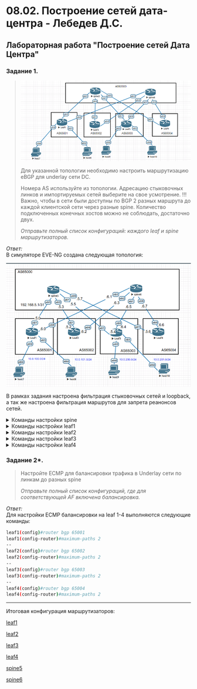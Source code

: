 # 08.02. Построение сетей дата-центра - Лебедев Д.С.
## Лабораторная работа "Построение сетей Дата Центра"
### Задание 1.
> ![](_att/0802-00-00.png)  
> 
> Для указанной топологии необходимо настроить маршрутизацию eBGP для underlay сети DC.
> 
> Номера AS используйте из топологии. Адресацию стыковочных линков и импортируемых сетей выберите на свое усмотрение.
> !!! Важно, чтобы в сети были доступны по BGP 2 разных маршрута до каждой клиентской сети через разные spine.
> Количество подключенных конечных хостов можно не соблюдать, достаточно двух.
> 
> *Отправьте полный список конфигураций: каждого leaf и spine маршрутизаторов.*

*Ответ:*  
В симуляторе EVE-NG создана следующая топология:

![](_att/0802-01-01.png)

В рамках задания настроена фильтрация стыковочных сетей и loopback, а так же настроена фильтрация маршрутов для запрета реанонсов сетей.

<details>
<summary>Команды настройки spine</summary>

```sh
=== spine5 ===
Router(config)#host spine5
spine5(config)#int loo0
spine5(config-if)#ip addr 5.5.5.5 255.255.255.255
--
spine5(config-if)#int e0/3                       
spine5(config-if)#ip addr 192.168.5.1 255.255.255.254
spine5(config-if)#no sh
--
spine5(config-if)#int e0/2                           
spine5(config-if)#ip addr 192.168.5.3 255.255.255.254
spine5(config-if)#no sh                              
--
spine5(config-if)#int e0/1                           
spine5(config-if)#ip addr 192.168.5.5 255.255.255.254
spine5(config-if)#no sh                              
--
spine5(config-if)#int e0/0                           
spine5(config-if)#ip addr 192.168.5.7 255.255.255.254
spine5(config-if)#no sh                              
--
spine5(config)#router bgp 65000
spine5(config-router)#bgp router-id 5.5.5.5
spine5(config-router)#neighbor 192.168.5.0 remote-as 65001
spine5(config-router)#neighbor 192.168.5.2 remote-as 65002
spine5(config-router)#neighbor 192.168.5.4 remote-as 65003
spine5(config-router)#neighbor 192.168.5.6 remote-as 65004

=== spine6 ===
Router(config)#host spine6
spine6(config)#int loo0
spine6(config-if)#ip addr 6.6.6.6 255.255.255.255
--
spine6(config-if)#int e0/3 
spine6(config-if)#ip addr 192.168.6.1 255.255.255.254
spine6(config-if)#no sh
--
spine6(config-if)#int e0/2                           
spine6(config-if)#ip addr 192.168.6.3 255.255.255.254
spine6(config-if)#no sh                              
--
spine6(config-if)#int e0/1                           
spine6(config-if)#ip addr 192.168.6.5 255.255.255.254
spine6(config-if)#no sh                              
--
spine6(config-if)#int e0/0                           
spine6(config-if)#ip addr 192.168.6.7 255.255.255.254
spine6(config-if)#no sh                              
--
spine6(config)#router bgp 65000
spine6(config-router)#bgp router-id 6.6.6.6
spine6(config-router)#neighbor 192.168.6.0 remote-as 65001
spine6(config-router)#neighbor 192.168.6.2 remote-as 65002
spine6(config-router)#neighbor 192.168.6.4 remote-as 65003
spine6(config-router)#neighbor 192.168.6.6 remote-as 65004
```
</details>

<details>
<summary>Команды настройки leaf1</summary>

```sh
=== leaf1 ===
Router(config)#host leaf1
leaf1(config)#int loo0
leaf1(config-if)#ip addr 1.1.1.1 255.255.255.255
--
leaf1(config-if)#int e0/1
leaf1(config-if)#ip addr 192.168.5.0 255.255.255.254
leaf1(config-if)#no sh
--
leaf1(config-if)#int e0/0
leaf1(config-if)#ip addr 192.168.6.0 255.255.255.254
leaf1(config-if)#no sh                              
--
leaf1(config-if)#int e0/3
leaf1(config-if)#ip addr 10.0.101.1 255.255.255.0   
leaf1(config-if)#no sh                           
--
leaf1(config-if)#int e0/2
leaf1(config-if)#ip addr 10.0.100.1 255.255.255.0
leaf1(config-if)#no sh                           
--
leaf1(config)#ip prefix-list underlay_import permit 0.0.0.0/0 le 30
leaf1(config)#route-map underlay_import
leaf1(config-route-map)#match ip address prefix-list underlay_import
--
leaf1(config)#route-map from_spine
leaf1(config-route-map)#set community 65535:100 additive
--
leaf1(config)#route-map to_spine deny 10
leaf1(config-route-map)#match community to_spine
leaf1(config-route-map)#route-map to_spine permit 20
--
leaf1(config)#ip bgp-community new-format
leaf1(config)#ip community-list standard to_spine permit 65535:100
--
leaf1(config)#router bgp 65001
leaf1(config-router)#bgp router-id 1.1.1.1
leaf1(config-router)#redistribute connected route-map underlay_import
--
leaf1(config-router)#neighbor 192.168.5.1 remote-as 65000
leaf1(config-router)#neighbor 192.168.5.1 route-map from_spine in
leaf1(config-router)#neighbor 192.168.5.1 route-map to_spine out
--
leaf1(config-router)#neighbor 192.168.6.1 remote-as 65000
leaf1(config-router)#neighbor 192.168.6.1 route-map from_spine in
leaf1(config-router)#neighbor 192.168.6.1 route-map to_spine out
```
</details>

<details>
<summary>Команды настройки leaf2</summary>

```sh
=== leaf2 ===
Router(config)#host leaf2 
leaf2(config)#int loo0
leaf2(config-if)#ip addr 2.2.2.2 255.255.255.255
--
leaf2(config-if)#int e0/1
leaf2(config-if)#ip addr 192.168.5.2 255.255.255.254
leaf2(config-if)#no sh
--
leaf2(config-if)#int e0/0                           
leaf2(config-if)#ip addr 192.168.6.2 255.255.255.254
leaf2(config-if)#no sh                              
--
leaf2(config)#ip prefix-list underlay_import permit 0.0.0.0/0 le 30
leaf2(config)#route-map underlay_import
leaf2(config-route-map)#match ip address prefix-list underlay_import
--
leaf2(config)#route-map from_spine
leaf2(config-route-map)#set community 65535:100 additive
--
leaf2(config)#route-map to_spine deny 10
leaf2(config-route-map)#match community to_spine
leaf2(config-route-map)#route-map to_spine permit 20
--
leaf2(config)#ip bgp-community new-format
leaf2(config)#ip community-list standard to_spine permit 65535:100
--
leaf2(config)#router bgp 65002
leaf2(config-router)#bgp router-id 2.2.2.2
leaf2(config-router)#redistribute connected route-map underlay_import
--
leaf2(config-router)#neighbor 192.168.5.3 remote-as 65000
leaf2(config-router)#neighbor 192.168.5.3 route-map from_spine in
leaf2(config-router)#neighbor 192.168.5.3 route-map to_spine out
--
leaf2(config-router)#neighbor 192.168.6.3 remote-as 65000
leaf2(config-router)#neighbor 192.168.6.3 route-map from_spine in
leaf2(config-router)#neighbor 192.168.6.3 route-map to_spine out
```
</details>

<details>
<summary>Команды настройки leaf3</summary>

```sh
=== leaf3 ===
Router(config)#host leaf3
leaf3(config)#int loo0
leaf3(config-if)#ip addr 3.3.3.3 255.255.255.255
--
leaf3(config-if)#int e0/1
leaf3(config-if)#ip addr 192.168.5.4 255.255.255.254
leaf3(config-if)#no sh
--
leaf3(config-if)#int e0/0
leaf3(config-if)#ip addr 192.168.6.4 255.255.255.254
leaf3(config-if)#no sh                              
--
leaf3(config-if)#int e0/3
leaf3(config-if)#ip addr 10.0.201.1 255.255.255.0
leaf3(config-if)#no sh                           
--
leaf3(config-if)#int e0/2
leaf3(config-if)#ip addr 10.0.200.1 255.255.255.0
leaf3(config-if)#no sh                           
--
leaf3(config)#ip prefix-list underlay_import permit 0.0.0.0/0 le 30
leaf3(config)#route-map underlay_import
leaf3(config-route-map)#match ip address prefix-list underlay_import
--
leaf3(config)#route-map from_spine
leaf3(config-route-map)#set community 65535:100 additive
--
leaf3(config)#route-map to_spine deny 10
leaf3(config-route-map)#match community to_spine
leaf3(config-route-map)#route-map to_spine permit 20
--
leaf3(config)#ip bgp-community new-format
leaf3(config)#ip community-list standard to_spine permit 65535:100
--
leaf3(config)#router bgp 65003
leaf3(config-router)#bgp router-id 3.3.3.3
leaf3(config-router)#redistribute connected route-map underlay_import
leaf3(config-router)#neighbor 192.168.5.5 remote-as 65000
--
leaf3(config-router)#neighbor 192.168.5.5 route-map from_spine in
leaf3(config-router)#neighbor 192.168.5.5 route-map to_spine out
leaf3(config-router)#neighbor 192.168.6.5 remote-as 65000
--
leaf3(config-router)#neighbor 192.168.6.5 route-map from_spine in
leaf3(config-router)#neighbor 192.168.6.5 route-map to_spine out
```
</details>

<details>
<summary>Команды настройки leaf4</summary>

```sh
=== leaf4 ===
Router(config)#host leaf4
leaf4(config)#int loo0
leaf4(config-if)#ip addr 4.4.4.4 255.255.255.255
--
leaf4(config-if)#int e0/1
leaf4(config-if)#ip addr 192.168.5.6 255.255.255.254
leaf4(config-if)#no sh
--
leaf4(config-if)#int e0/0
leaf4(config-if)#ip addr 192.168.6.6 255.255.255.254
leaf4(config-if)#no sh                              
--
leaf4(config)#ip prefix-list underlay_import permit 0.0.0.0/0 le 30
leaf4(config)#route-map underlay_import
leaf4(config-route-map)#match ip address prefix-list underlay_import
--
leaf4(config)#route-map from_spine
leaf4(config-route-map)#set community 65535:100 additive
--
leaf4(config)#route-map to_spine deny 10
leaf4(config-route-map)#match community to_spine
leaf4(config-route-map)#route-map to_spine permit 20
--
leaf4(config)#ip bgp-community new-format
leaf4(config)#ip community-list standard to_spine permit 65535:100
--
leaf4(config)#router bgp 65004
leaf4(config-router)#bgp router-id 4.4.4.4
leaf4(config-router)#redistribute connected route-map underlay_import
--
leaf4(config-router)#neighbor 192.168.5.7 remote-as 65000
leaf4(config-router)#neighbor 192.168.5.7 route-map from_spine in
leaf4(config-router)#neighbor 192.168.5.7 route-map to_spine out
--
leaf4(config-router)#neighbor 192.168.6.7 remote-as 65000
leaf4(config-router)#neighbor 192.168.6.7 route-map from_spine in
leaf4(config-router)#neighbor 192.168.6.7 route-map to_spine out
```
</details>

### Задание 2*.
> Настройте ECMP для балансировки трафика в Underlay сети по линкам до разных spine
> 
> *Отправьте полный список конфигураций, где для соответствующей AF включена балансировка.*

*Ответ:*  
Для настройки ECMP балансировки на leaf 1-4 выполняются следующие команды:

```sh
leaf1(config)#router bgp 65001
leaf1(config-router)#maximum-paths 2
--
leaf2(config)#router bgp 65002
leaf2(config-router)#maximum-paths 2
--
leaf3(config)#router bgp 65003
leaf3(config-router)#maximum-paths 2
--
leaf4(config)#router bgp 65004
leaf4(config-router)#maximum-paths 2
```

---
Итоговая конфигурация маршрутизаторов:

[leaf1](_att/0802-leaf1.txt)

[leaf2](_att/0802-leaf2.txt)

[leaf3](_att/0802-leaf3.txt)

[leaf4](_att/0802-leaf4.txt)

[spine5](_att/0802-spine5.txt)

[spine6](_att/0802-spine6.txt)
